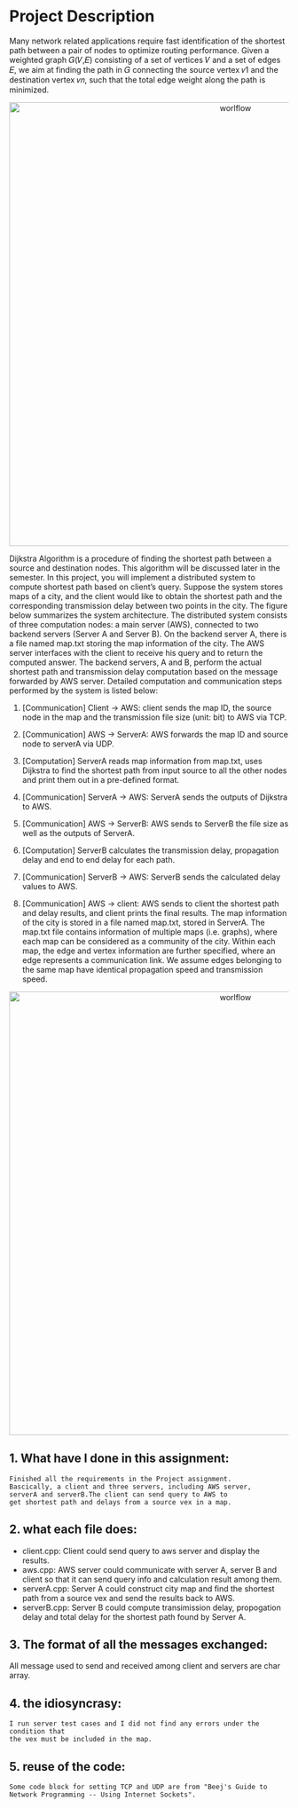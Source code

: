# Project Description

Many network related applications require fast identification of the shortest path between a pair of nodes to optimize routing performance. Given a weighted graph 𝐺(𝑉,𝐸) consisting of a set of vertices 𝑉 and a set of edges 𝐸, we aim at finding the path in 𝐺 connecting the source vertex 𝑣1 and the destination vertex 𝑣𝑛, such that the total edge weight along the path is minimized.

<div align="center">    
 <img src="./image/workflow.png" alt="worlflow" width="800" style="display:inline"/>
</div>

Dijkstra Algorithm is a procedure of finding the shortest path between a source and destination nodes. This algorithm will be discussed later in the semester. In this project, you will implement a distributed system to compute shortest path based on client’s query. Suppose the system stores maps of a city, and the client would like to obtain the shortest path and the corresponding transmission delay between two points in the city. The figure below summarizes the system architecture. The distributed system consists of three computation nodes: a main server (AWS), connected to two backend servers (Server A and Server B). On the backend server A, there is a file named map.txt storing the map information of the city. The AWS server interfaces with the client to receive his query and to return the computed answer. The backend servers, A and B, perform the actual shortest path and transmission delay computation based on the message forwarded by AWS server.
Detailed computation and communication steps performed by the system is listed below:

1. [Communication] Client -> AWS: client sends the map ID, the source node in the map and the transmission file size (unit: bit) to AWS via TCP.
2. [Communication] AWS -> ServerA: AWS forwards the map ID and source node to serverA via UDP.
3. [Computation] ServerA reads map information from map.txt, uses Dijkstra to find the shortest path from input source to all the other nodes and print them out in a pre-defined format.
4. [Communication] ServerA -> AWS: ServerA sends the outputs of Dijkstra to AWS.

5. [Communication] AWS -> ServerB: AWS sends to ServerB the file size as well as the outputs of ServerA.
6. [Computation] ServerB calculates the transmission delay, propagation delay and end to end delay for each path.
7. [Communication] ServerB -> AWS: ServerB sends the calculated delay values to AWS.
8. [Communication] AWS -> client: AWS sends to client the shortest path and delay results, and client prints the final results.
   The map information of the city is stored in a file named map.txt, stored in ServerA. The map.txt file contains information of multiple maps (i.e. graphs), where each map can be considered as a community of the city. Within each map, the edge and vertex information are further specified, where an edge represents a communication link. We assume edges belonging to the same map have identical propagation speed and transmission speed.

<div align="center">    
    <img src="./image/map.png" alt="worlflow" width="800" style="display:inline"/>
</div>

## 1. What have I done in this assignment:

    Finished all the requirements in the Project assignment.
    Bascically, a client and three servers, including AWS server,
    serverA and serverB.The client can send query to AWS to
    get shortest path and delays from a source vex in a map.

## 2. what each file does:

- client.cpp: Client could send query to aws server and display the results.
- aws.cpp: AWS server could communicate with server A, server B and client so that
  it can send query info and calculation result among them.
- serverA.cpp: Server A could construct city map and find the shortest path from a source vex
  and send the results back to AWS.
- serverB.cpp: Server B could compute transimission delay, propogation delay and total delay for
  the shortest path found by Server A.

## 3. The format of all the messages exchanged:

All message used to send and received among client and servers are char array.

## 4. the idiosyncrasy:

    I run server test cases and I did not find any errors under the condition that
    the vex must be included in the map.

## 5. reuse of the code:

    Some code block for setting TCP and UDP are from "Beej's Guide to Network Programming -- Using Internet Sockets".
